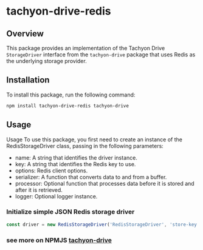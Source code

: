 # tachyon-drive-redis

## Overview

This package provides an implementation of the Tachyon Drive `StorageDriver` interface from the `tachyon-drive` package that uses Redis as the underlying storage provider.

## Installation

To install this package, run the following command:

```bash
npm install tachyon-drive-redis tachyon-drive
```

## Usage

Usage
To use this package, you first need to create an instance of the RedisStorageDriver class, passing in the following parameters:

- name: A string that identifies the driver instance.
- key: A string that identifies the Redis key to use.
- options: Redis client options.
- serializer: A function that converts data to and from a buffer.
- processor: Optional function that processes data before it is stored and after it is retrieved.
- logger: Optional logger instance.

### Initialize simple JSON Redis storage driver

```typescript
const driver = new RedisStorageDriver('RedisStorageDriver', 'store-key', {url: 'redis://localhost:6379'}, bufferSerializer);
```

### see more on NPMJS [tachyon-drive](https://www.npmjs.com/package/tachyon-drive)
